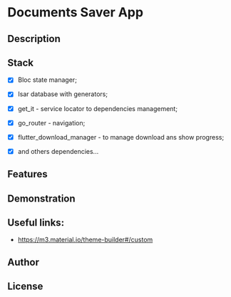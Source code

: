 # Documents Saver App

## Description


## Stack

- [x] Bloc state manager;
- [x] Isar database with generators;
- [x] get_it - service locator to dependencies management;
- [x] go_router - navigation;
- [x] flutter_download_manager - to manage download ans show progress;
- [x] and others dependencies...


## Features

## Demonstration

## Useful links:
- https://m3.material.io/theme-builder#/custom


## Author

## License